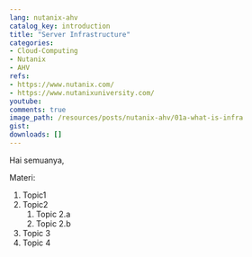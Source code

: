 ```yaml
---
lang: nutanix-ahv
catalog_key: introduction
title: "Server Infrastructure"
categories:
- Cloud-Computing
- Nutanix
- AHV
refs: 
- https://www.nutanix.com/
- https://www.nutanixuniversity.com/
youtube: 
comments: true
image_path: /resources/posts/nutanix-ahv/01a-what-is-infra
gist: 
downloads: []
---
```


Hai semuanya, 

<!--more-->

Materi: 

1. Topic1
2. Topic2
    1. Topic 2.a
    2. Topic 2.b
3. Topic 3
4. Topic 4